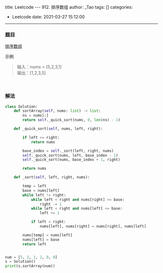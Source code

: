 title: Leetcode --- 912. 排序数组
author: _Tao
tags: []
categories:
  - Leetcode
date: 2021-03-27 15:12:00
---
### 题目

[排序数组](https://leetcode-cn.com/problems/sort-an-array/)

示例
> 输入：nums = [5,2,3,1] <br/>
输出：[1,2,3,5]

 
### 解法
```python
class Solution:
    def sortArray(self, nums: list) -> list:
        ns = nums[:]
        return self._quick_sort(nums, 0, len(ns) - 1)

    def _quick_sort(self, nums, left, right):

        if left >= right:
            return nums

        base_index = self._sort(left, right, nums)
        self._quick_sort(nums, left, base_index - 1)
        self._quick_sort(nums, base_index + 1, right)

        return nums

    def _sort(self, left, right, nums):

        temp = left
        base = nums[left]
        while left != right:
            while left < right and nums[right] >= base:
                right -= 1
            while left < right and nums[left] <= base:
                left += 1

            if left < right:
                nums[left], nums[right] = nums[right], nums[left]

        nums[temp] = nums[left]
        nums[left] = base
        return left


num = [5, 1, 1, 2, 0, 0]
s = Solution()
print(s.sortArray(num))

```